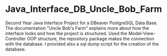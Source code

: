 # Java_Interface_DB_Uncle_Bob_Farm

Second Year Java Interface Project for a DBeaver PostgreSQL Data Base.
The documentation "Uncle Bob's Farm" explains more about how the interface looks and how the project is structured.
Used the Model-View-Controller OOP structure, the repository package makes the connection with the database.
I provided also a sql dump script for the creation of the database.
